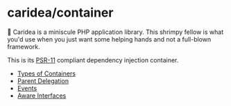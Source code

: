 # caridea/container

🍤 Caridea is a miniscule PHP application library. This shrimpy fellow is what you'd use when you just want some helping hands and not a full-blown framework.

This is its [PSR-11](http://www.php-fig.org/psr/psr-11/) compliant dependency injection container.

* [Types of Containers](01-types.md)
* [Parent Delegation](02-parents.md)
* [Events](03-events.md)
* [Aware Interfaces](04-aware.md)
